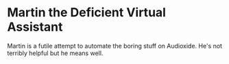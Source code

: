 # Martin the Deficient Virtual Assistant

Martin is a futile attempt to automate the boring stuff on Audioxide. He's not terribly helpful but he means well.
